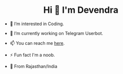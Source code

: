 <h1 align="center">Hi 👋 I'm Devendra</h1>

- 👀 I’m interested in Coding.

- 💞️ I’m currently working on Telegram Userbot.

- 📫 You can reach me [here](https://telegram.me/Royal_Devendra).

- ⚡️ Fun fact I'm a noob.

- 📍 From Rajasthan/India

<!---
RoyalDevendra/RoyalDevendra is a ✨ special ✨ repository because its `README.md` (this file) appears on your GitHub profile.
You can click the Preview link to take a look at your changes.
--->

